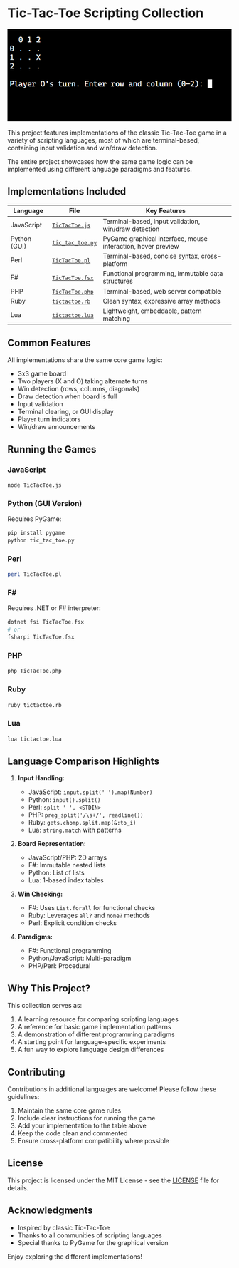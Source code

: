 # Tic-Tac-Toe Scripting Collection

![](screenshot.png)

This project features implementations of the classic Tic-Tac-Toe game in a variety of scripting languages, most of which are terminal-based, containing input validation and win/draw detection. 

The entire project showcases how the same game logic can be implemented using different language paradigms and features.

## Implementations Included

| Language | File | Key Features |
|----------|------|--------------|
| JavaScript | [`TicTacToe.js`](TicTacToe.js) | Terminal-based, input validation, win/draw detection |
| Python (GUI) | [`tic_tac_toe.py`](tic_tac_toe.py) | PyGame graphical interface, mouse interaction, hover preview |
| Perl | [`TicTacToe.pl`](TicTacToe.pl) | Terminal-based, concise syntax, cross-platform |
| F# | [`TicTacToe.fsx`](TicTacToe.fsx) | Functional programming, immutable data structures |
| PHP | [`TicTacToe.php`](TicTacToe.php) | Terminal-based, web server compatible |
| Ruby | [`tictactoe.rb`](tictactoe.rb) | Clean syntax, expressive array methods |
| Lua | [`tictactoe.lua`](tictactoe.lua) | Lightweight, embeddable, pattern matching |

## Common Features

All implementations share the same core game logic:
- 3x3 game board
- Two players (X and O) taking alternate turns
- Win detection (rows, columns, diagonals)
- Draw detection when board is full
- Input validation
- Terminal clearing, or GUI display
- Player turn indicators
- Win/draw announcements

## Running the Games

### JavaScript
``` bash
node TicTacToe.js
```

### Python (GUI Version)
Requires PyGame:
```bash
pip install pygame
python tic_tac_toe.py
```

### Perl
```bash
perl TicTacToe.pl
```

### F#
Requires .NET or F# interpreter:
```bash
dotnet fsi TicTacToe.fsx
# or
fsharpi TicTacToe.fsx
```

### PHP
```bash
php TicTacToe.php
```

### Ruby
```bash
ruby tictactoe.rb
```

### Lua
```bash
lua tictactoe.lua
```

## Language Comparison Highlights

1. **Input Handling:**
   - JavaScript: `input.split(' ').map(Number)`
   - Python: `input().split()`
   - Perl: `split ' ', <STDIN>`
   - PHP: `preg_split('/\s+/', readline())`
   - Ruby: `gets.chomp.split.map(&:to_i)`
   - Lua: `string.match` with patterns

2. **Board Representation:**
   - JavaScript/PHP: 2D arrays
   - F#: Immutable nested lists
   - Python: List of lists
   - Lua: 1-based index tables

3. **Win Checking:**
   - F#: Uses `List.forall` for functional checks
   - Ruby: Leverages `all?` and `none?` methods
   - Perl: Explicit condition checks

4. **Paradigms:**
   - F#: Functional programming
   - Python/JavaScript: Multi-paradigm
   - PHP/Perl: Procedural

## Why This Project?

This collection serves as:
1. A learning resource for comparing scripting languages
2. A reference for basic game implementation patterns
3. A demonstration of different programming paradigms
4. A starting point for language-specific experiments
5. A fun way to explore language design differences

## Contributing

Contributions in additional languages are welcome! Please follow these guidelines:
1. Maintain the same core game rules
2. Include clear instructions for running the game
3. Add your implementation to the table above
4. Keep the code clean and commented
5. Ensure cross-platform compatibility where possible

## License

This project is licensed under the MIT License - see the [LICENSE](LICENSE) file for details.

## Acknowledgments

- Inspired by classic Tic-Tac-Toe
- Thanks to all communities of scripting languages
- Special thanks to PyGame for the graphical version

Enjoy exploring the different implementations!